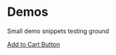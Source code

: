 # Demos
Small demo snippets testing ground

<a href="https://inkfishweb.github.io/Demos/add-to-cart-button.html" target="_blank">Add to Cart Button</a>
